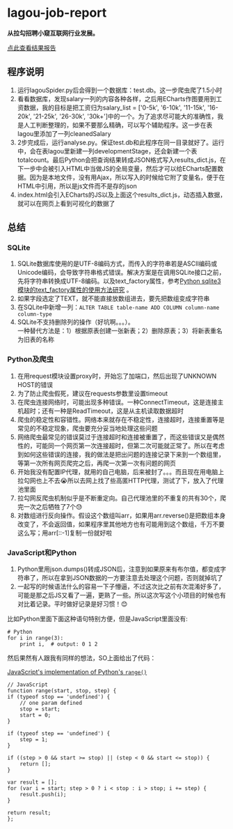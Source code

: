 # lagou-job-report  
  
**从拉勾招聘小窥互联网行业发展。**
  
[点此查看结果报告](http://peggyzwy.github.io/lagou-job-report/)  
  
## 程序说明  
1. 运行lagouSpider.py后会得到一个数据库：test.db。这一步爬虫爬了1.5小时
2. 看看数据库，发现salary一列的内容各种各样，之后用ECharts作图要用到工资数据，我的目标是把工资归为salary_list = ['0-5k', '6-10k', '11-15k', '16-20k', '21-25k', '26-30k', '30k+']中的一个。为了追求尽可能大的准确性，我是人工判断整理的，如果不要那么精确，可以写个辅助程序。这一步在表lagou里添加了一列cleanedSalary  
3. 2步完成后，运行analyse.py。保证test.db和此程序在同一目录就好了。运行中，会在表lagou里新建一列developmentStage，还会新建一个表totalcount。最后Python会把查询结果转成JSON格式写入results_dict.js，在下一步中会被引入HTML中当做JS的全局变量，然后才可以给ECharts配置数据。因为是本地文件，没有用Ajax，所以写入的时候给它附了变量名，便于在HTML中引用，所以是js文件而不是存的json
4. index.html会引入ECharts的JS以及上面这个results_dict.js，动态插入数据，就可以在网页上看到可视化的数据了  

  
## 总结  
### SQLite  
1. SQLite数据库使用的是UTF-8编码方式，而传入的字符串若是ASCII编码或Unicode编码，会导致字符串格式错误。解决方案是在调用SQLite接口之前，先将字符串转换成UTF-8编码。以及text_factory属性，参考[Python sqlite3模块的text_factory属性的使用方法研究](http://www.bubuko.com/infodetail-806298.html) 。  
2. 如果字段选定了TEXT，就不能直接放数组进去，要先把数组变成字符串  
3. 在SQLite中新增一列：`ALTER TABLE table-name ADD COLUMN column-name column-type`  
4. SQLite不支持删除列的操作（好坑啊。。。）。  
   一种替代方法是：1）根据原表创建一张新表；2）删除原表；3）将新表重名为旧表的名称  

     
### Python及爬虫 
1. 在用request模块设置proxy时，开始忘了加端口，然后出现了UNKNOWN HOST的错误
2. 为了防止爬虫假死，建议在requests参数里设置timeout  
3. 在爬虫连接网络时，可能出现多种错误。一种ConnectTimeout，这是连接主机超时；还有一种是ReadTimeout，这是从主机读取数据超时  
4. 爬虫的稳定性和容错性。网络本来就存在不稳定性，连接超时，连接重置等是常见的不稳定现象，爬虫要充分妥当地处理这些问题  
5. 网络爬虫最常见的错误莫过于连接超时和连接被重置了，而这些错误又是偶然性的，可能同一个网页第一次连接超时，但第二次可能就正常了。所以在考虑到如何这些错误的连接，我的做法是把出问题的连接记录下来到一个数组里，等第一次所有网页爬完之后，再爬一次第一次有问题的网页
6. 开始我没有配置IP代理，就用的自己电脑，后来被封了。。。而且现在用电脑上拉勾网也上不去😭所以去网上找了些高匿HTTP代理，测试了下，放入了代理池里面
7. 拉勾网反爬虫机制似乎是不断重定向。自己代理池里的不重复的共有30个，爬完一次之后牺牲了7个😓  
8. 对数组进行反向操作。假设这个数组叫arr，如果用arr.reverse()是把数组本身改变了，不会返回值，如果程序里其他地方也有可能用到这个数组，千万不要这么写；用arr[::-1]复制一份就好啦  

### JavaScript和Python  
1. Python里用json.dumps()转成JSON后，注意到如果原来有布尔值，都变成字符串了，所以在拿到JSON数据的一方要注意去处理这个问题，否则就掉坑了  
2. 一起写的时候语法什么的容易一下子懵逼，不过这次比之前有次混淆好多了，可能是那之后JS又看了一遍，更熟了一些。所以这次写这个小项目的时候也有对比着记录。平时做好记录是好习惯！😊  
  
比如Python里面下面这种语句特别方便，但是JavaScript里面没有:  
  
	# Python
	for i in range(3):
		print i,  # output: 0 1 2  
		    
然后果然有人跟我有同样的想法，SO上面给出了代码：  
  
[JavaScript's implementation of Python's `range()`](http://stackoverflow.com/questions/8273047/javascript-function-similar-to-python-range) 
  
  	// JavaScript  
  	function range(start, stop, step) {
    if (typeof stop == 'undefined') {
        // one param defined
        stop = start;
        start = 0;
    }

    if (typeof step == 'undefined') {
        step = 1;
    }

    if ((step > 0 && start >= stop) || (step < 0 && start <= stop)) {
        return [];
    }

    var result = [];
    for (var i = start; step > 0 ? i < stop : i > stop; i += step) {
        result.push(i);
    }

    return result;
	};  
	    
